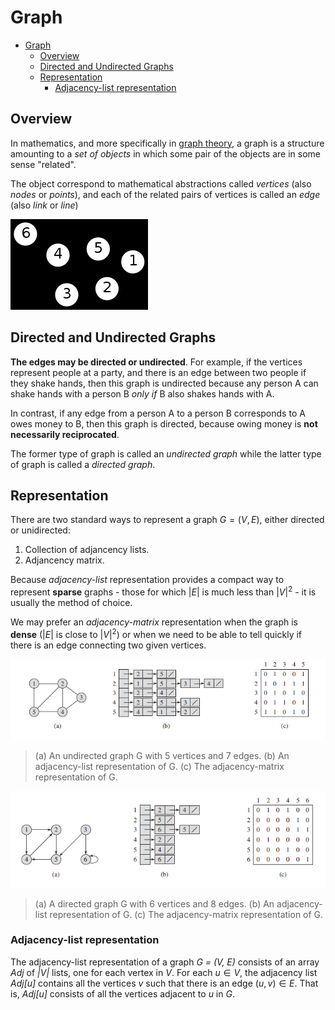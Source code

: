 # Graph

- [Graph](#graph)
  - [Overview](#overview)
  - [Directed and Undirected Graphs](#directed-and-undirected-graphs)
  - [Representation](#representation)
    - [Adjacency-list representation](#adjacency-list-representation)

## Overview

In mathematics, and more specifically in [graph theory](https://en.wikipedia.org/wiki/Graph_theory), a graph is a structure amounting to a _set of objects_ in which some pair of the objects are in some sense "related".

The object correspond to mathematical abstractions called _vertices_ (also _nodes_ or _points_), and each of the related pairs of vertices is called an _edge_ (also _link_ or _line_)

![](2022-01-08-16-48-57.png)

## Directed and Undirected Graphs

**The edges may be directed or undirected**. For example, if the vertices represent people at a party, and there is an edge between two people if they shake hands, then this graph is undirected because any person A can shake hands with a person B _only if_ B also shakes hands with A.

In contrast, if any edge from a person A to a person B corresponds to A owes money to B, then this graph is directed, because owing money is **not necessarily reciprocated**.

The former type of graph is called an _undirected graph_ while the latter type of graph is called a _directed graph_.

## Representation

There are two standard ways to represent a graph $G = (V, E)$, either directed or unidirected:

1. Collection of adjancency lists.
2. Adjancency matrix.

Because _adjacency-list_ representation provides a compact way to represent **sparse** graphs - those for which $|E|$ is much less than $|V|^2$ - it is usually the method of choice.

We may prefer an _adjacency-matrix_ representation when the graph is **dense** ($|E|$ is close to $|V|^2$) or when we need to be able to tell quickly if there is an edge connecting two given vertices.

![](2021-12-19-20-11-42.png)

> (a) An undirected graph G with 5 vertices and 7 edges. (b) An adjacency-list representation of G. (c) The adjacency-matrix representation of G.

![](2021-12-19-20-12-43.png)

> (a) A directed graph G with 6 vertices and 8 edges. (b) An adjacency-list representation of G. (c) The adjacency-matrix representation of G.

### Adjacency-list representation

The adjacency-list representation of a graph _G = (V, E)_ consists of an array _Adj_ of _|V|_ lists, one for each vertex in _V_. For each $u \in V$, the adjacency list _Adj[u]_ contains all the vertices _v_ such that there is an edge $(u,v) \in E$. That is, _Adj[u]_ consists of all the vertices adjacent to _u_ in _G_.
